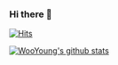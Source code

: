 ### Hi there 👋  
[![Hits](https://hits.seeyoufarm.com/api/count/incr/badge.svg?url=https://github.com/wooyoung-tom)](https://hits.seeyoufarm.com)                    

[![WooYoung's github stats](https://github-readme-stats.vercel.app/api?username=wooyoung-tom&count_private=true&show_icons=true&theme=onedark)](https://github.com/anuraghazra/github-readme-stats)

<!--
**wooyoung-tom/wooyoung-tom** is a ✨ _special_ ✨ repository because its `README.md` (this file) appears on your GitHub profile.

Here are some ideas to get you started:

🔭 I’m currently working on ...
- 🌱 I’m currently learning ...
- 👯 I’m looking to collaborate on ...
- 🤔 I’m looking for help with ...
- 💬 Ask me about ...
- 📫 How to reach me: ...
- 😄 Pronouns: ...
- ⚡ Fun fact: ...
-->

